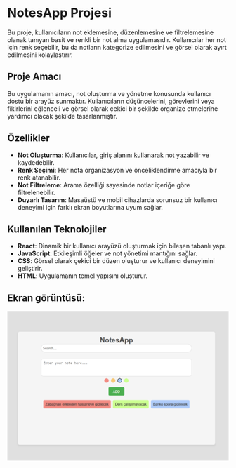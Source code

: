# NotesApp Projesi

Bu proje, kullanıcıların not eklemesine, düzenlemesine ve filtrelemesine olanak tanıyan basit ve renkli bir not alma uygulamasıdır. Kullanıcılar her not için renk seçebilir, bu da notların kategorize edilmesini ve görsel olarak ayırt edilmesini kolaylaştırır.

## Proje Amacı

Bu uygulamanın amacı, not oluşturma ve yönetme konusunda kullanıcı dostu bir arayüz sunmaktır. Kullanıcıların düşüncelerini, görevlerini veya fikirlerini eğlenceli ve görsel olarak çekici bir şekilde organize etmelerine yardımcı olacak şekilde tasarlanmıştır.

## Özellikler

- **Not Oluşturma**: Kullanıcılar, giriş alanını kullanarak not yazabilir ve kaydedebilir.
- **Renk Seçimi**: Her nota organizasyon ve önceliklendirme amacıyla bir renk atanabilir.
- **Not Filtreleme**: Arama özelliği sayesinde notlar içeriğe göre filtrelenebilir.
- **Duyarlı Tasarım**: Masaüstü ve mobil cihazlarda sorunsuz bir kullanıcı deneyimi için farklı ekran boyutlarına uyum sağlar.

## Kullanılan Teknolojiler

- **React**: Dinamik bir kullanıcı arayüzü oluşturmak için bileşen tabanlı yapı.
- **JavaScript**: Etkileşimli öğeler ve not yönetimi mantığını sağlar.
- **CSS**: Görsel olarak çekici bir düzen oluşturur ve kullanıcı deneyimini geliştirir.
- **HTML**: Uygulamanın temel yapısını oluşturur.

## Ekran görüntüsü:
![alt text](image.png)